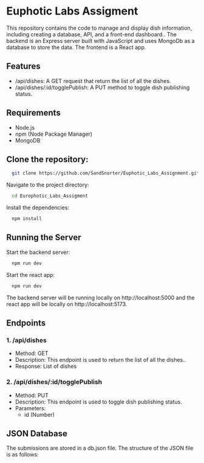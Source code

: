 # Euphotic Labs Assigment
This repository contains the code to manage and display dish information, including creating a database, API, and a front-end dashboard.. The backend is an Express server built with JavaScript and uses MongoDb as a database to store the data. The frontend is a React app.

## Features
- /api/dishes: A GET request that return the list of all the dishes.
- /api/dishes/:id/togglePublish: A PUT method to toggle dish publishing status.

## Requirements
- Node.js
- npm (Node Package Manager)
- MongoDB

## Clone the repository:

```bash
  git clone https://github.com/SandSnorter/Euphotic_Labs_Assignment.git
```

Navigate to the project directory:

```bash
  cd Europhotic_Labs_Assigment
```
Install the dependencies:

```bash
  npm install
```
## Running the Server

Start the backend server:

```bash
  npm run dev
```

Start the react app:

```bash
  npm run dev
```

The backend server will be running locally on http://localhost:5000 and the react app will be locally on http://localhost:5173.

## Endpoints
### 1. /api/dishes
- Method: GET
- Description: This endpoint is used to return the list of all the dishes..
- Response: List of dishes
  
### 2. /api/dishes/:id/togglePublish
- Method: PUT
- Description: This endpoint is used to toggle dish publishing status.
- Parameters:
    - id (Number)

## JSON Database
The submissions are stored in a db.json file. The structure of the JSON file is as follows:
